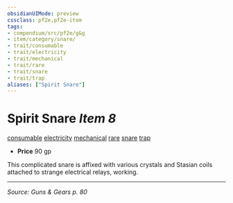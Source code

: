 ```yaml
---
obsidianUIMode: preview
cssclass: pf2e,pf2e-item
tags:
- compendium/src/pf2e/g&g
- item/category/snare/
- trait/consumable
- trait/electricity
- trait/mechanical
- trait/rare
- trait/snare
- trait/trap
aliases: ["Spirit Snare"]
---
```

# Spirit Snare *Item 8*  
[consumable](consumable.md "Consumable Item Trait")  [electricity](electricity.md "Electricity Energy & Element Trait")  [mechanical](mechanical.md "Mechanical Hazard Trait")  [rare](rare.md "Rare Rarity Trait")  [snare](snare.md "Snare Item Trait")  [trap](trap.md "Trap Hazard Trait")  

- **Price** 90 gp

This complicated snare is affixed with various crystals and Stasian coils attached to strange electrical relays, working.


---
*Source: Guns & Gears p. 80*
